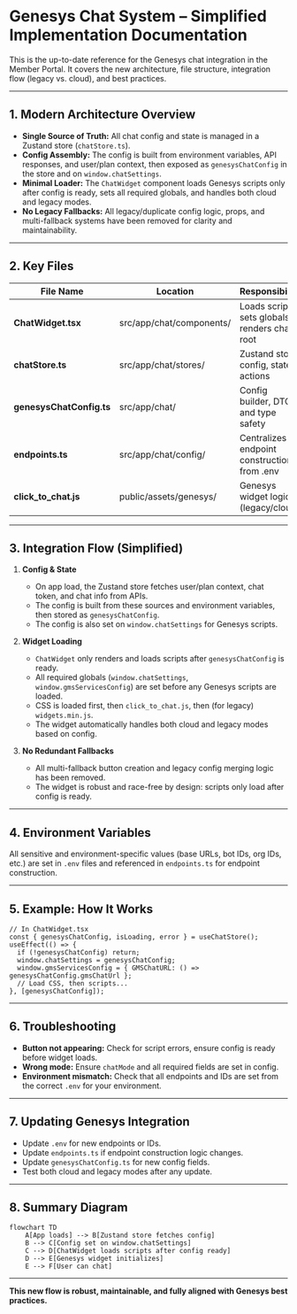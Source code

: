 # Genesys Chat System – Simplified Implementation Documentation

This is the up-to-date reference for the Genesys chat integration in the Member Portal. It covers the new architecture, file structure, integration flow (legacy vs. cloud), and best practices.

---

## 1. Modern Architecture Overview

- **Single Source of Truth:** All chat config and state is managed in a Zustand store (`chatStore.ts`).
- **Config Assembly:** The config is built from environment variables, API responses, and user/plan context, then exposed as `genesysChatConfig` in the store and on `window.chatSettings`.
- **Minimal Loader:** The `ChatWidget` component loads Genesys scripts only after config is ready, sets all required globals, and handles both cloud and legacy modes.
- **No Legacy Fallbacks:** All legacy/duplicate config logic, props, and multi-fallback systems have been removed for clarity and maintainability.

---

## 2. Key Files

| File Name                | Location                 | Responsibility                                 |
| ------------------------ | ------------------------ | ---------------------------------------------- |
| **ChatWidget.tsx**       | src/app/chat/components/ | Loads scripts, sets globals, renders chat root |
| **chatStore.ts**         | src/app/chat/stores/     | Zustand store: config, state, actions          |
| **genesysChatConfig.ts** | src/app/chat/            | Config builder, DTO, and type safety           |
| **endpoints.ts**         | src/app/chat/config/     | Centralizes endpoint construction from .env    |
| **click_to_chat.js**     | public/assets/genesys/   | Genesys widget logic (legacy/cloud)            |

---

## 3. Integration Flow (Simplified)

1. **Config & State**

   - On app load, the Zustand store fetches user/plan context, chat token, and chat info from APIs.
   - The config is built from these sources and environment variables, then stored as `genesysChatConfig`.
   - The config is also set on `window.chatSettings` for Genesys scripts.

2. **Widget Loading**

   - `ChatWidget` only renders and loads scripts after `genesysChatConfig` is ready.
   - All required globals (`window.chatSettings`, `window.gmsServicesConfig`) are set before any Genesys scripts are loaded.
   - CSS is loaded first, then `click_to_chat.js`, then (for legacy) `widgets.min.js`.
   - The widget automatically handles both cloud and legacy modes based on config.

3. **No Redundant Fallbacks**
   - All multi-fallback button creation and legacy config merging logic has been removed.
   - The widget is robust and race-free by design: scripts only load after config is ready.

---

## 4. Environment Variables

All sensitive and environment-specific values (base URLs, bot IDs, org IDs, etc.) are set in `.env` files and referenced in `endpoints.ts` for endpoint construction.

---

## 5. Example: How It Works

```tsx
// In ChatWidget.tsx
const { genesysChatConfig, isLoading, error } = useChatStore();
useEffect(() => {
  if (!genesysChatConfig) return;
  window.chatSettings = genesysChatConfig;
  window.gmsServicesConfig = { GMSChatURL: () => genesysChatConfig.gmsChatUrl };
  // Load CSS, then scripts...
}, [genesysChatConfig]);
```

---

## 6. Troubleshooting

- **Button not appearing:** Check for script errors, ensure config is ready before widget loads.
- **Wrong mode:** Ensure `chatMode` and all required fields are set in config.
- **Environment mismatch:** Check that all endpoints and IDs are set from the correct `.env` for your environment.

---

## 7. Updating Genesys Integration

- Update `.env` for new endpoints or IDs.
- Update `endpoints.ts` if endpoint construction logic changes.
- Update `genesysChatConfig.ts` for new config fields.
- Test both cloud and legacy modes after any update.

---

## 8. Summary Diagram

```mermaid
flowchart TD
    A[App loads] --> B[Zustand store fetches config]
    B --> C[Config set on window.chatSettings]
    C --> D[ChatWidget loads scripts after config ready]
    D --> E[Genesys widget initializes]
    E --> F[User can chat]
```

---

**This new flow is robust, maintainable, and fully aligned with Genesys best practices.**
